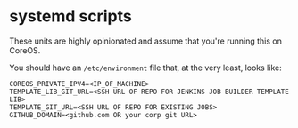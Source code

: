 systemd scripts
=====

These units are highly opinionated and assume that you're running this on CoreOS.

You should have an `/etc/environment` file that, at the very least, looks like:

```
COREOS_PRIVATE_IPV4=<IP_OF_MACHINE>
TEMPLATE_LIB_GIT_URL=<SSH URL OF REPO FOR JENKINS JOB BUILDER TEMPLATE LIB>
TEMPLATE_GIT_URL=<SSH URL OF REPO FOR EXISTING JOBS>
GITHUB_DOMAIN=<github.com OR your corp git URL>
```
